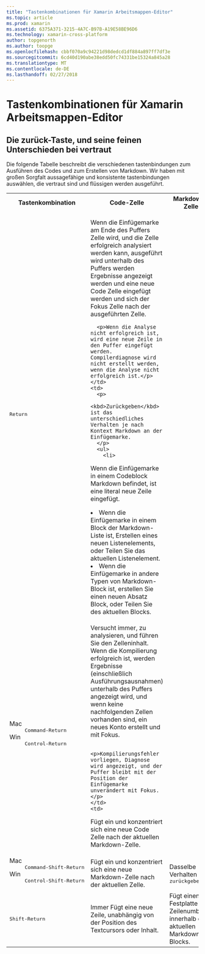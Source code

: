 ```yaml
---
title: "Tastenkombinationen für Xamarin Arbeitsmappen-Editor"
ms.topic: article
ms.prod: xamarin
ms.assetid: 6375A371-3215-4A7C-B97B-A19E58BE96D6
ms.technology: xamarin-cross-platform
author: topgenorth
ms.author: toopge
ms.openlocfilehash: cbbf070a9c94221d98dedcd1df884a897ff7df3e
ms.sourcegitcommit: 6cd40d190abe38edd50fc74331be15324a845a28
ms.translationtype: MT
ms.contentlocale: de-DE
ms.lasthandoff: 02/27/2018
---
```

# <a name="xamarin-workbooks-editor-keyboard-shortcuts"></a>Tastenkombinationen für Xamarin Arbeitsmappen-Editor

## <a name="the-return-key-and-its-nuances"></a>Die zurück-Taste, und seine feinen Unterschieden bei vertraut

Die folgende Tabelle beschreibt die verschiedenen tastenbindungen zum Ausführen des Codes und zum Erstellen von Markdown. Wir haben mit großen Sorgfalt aussagefähige und konsistente tastenbindungen auswählen, die vertraut sind und flüssigen werden ausgeführt.

<table>
  <tr>
    <th>Tastenkombination</th>
    <th>Code-Zelle</th>
    <th>Markdown-Zelle</th>
  </tr>
  <tr>
    <td><kbd>Return</kbd></td>
    <td>
      <p>Wenn die Einfügemarke am Ende des Puffers Zelle wird, und die Zelle erfolgreich analysiert werden kann, ausgeführt wird unterhalb des Puffers werden Ergebnisse angezeigt werden und eine neue Code Zelle eingefügt werden und sich der Fokus Zelle nach der ausgeführten Zelle.</p>
      
      <p>Wenn die Analyse nicht erfolgreich ist, wird eine neue Zeile in den Puffer eingefügt werden. Compilerdiagnose wird nicht erstellt werden, wenn die Analyse nicht erfolgreich ist.</p>
    </td>
    <td>
      <p>
        <kbd>Zurückgeben</kbd> ist das unterschiedliches Verhalten je nach Kontext Markdown an der Einfügemarke.
      </p>
      <ul>
        <li>
Wenn die Einfügemarke in einem Codeblock Markdown befindet, ist eine literal neue Zeile eingefügt.
        </li>
        <li>
Wenn die Einfügemarke in einem Block der Markdown-Liste ist, Erstellen eines neuen Listenelements, oder Teilen Sie das aktuellen Listenelement.
        </li>
        <li>
Wenn die Einfügemarke in andere Typen von Markdown-Block ist, erstellen Sie einen neuen Absatz Block, oder Teilen Sie des aktuellen Blocks.
        </li>
    </td>
  </tr>
  <tr>
    <td>
      <dl>
        <dt>Mac</dt>
        <dd><kbd>Command‑Return</kbd></dd>
        <dt>Win</dt>
        <dd><kbd>Control‑Return</kbd></dd>
      </dl>
    </td>
    <td>
      <p>Versucht immer, zu analysieren, und führen Sie den Zelleninhalt. Wenn die Kompilierung erfolgreich ist, werden Ergebnisse (einschließlich Ausführungsausnahmen) unterhalb des Puffers angezeigt wird, und wenn keine nachfolgenden Zellen vorhanden sind, ein neues Konto erstellt und mit Fokus.</p>
      
      <p>Kompilierungsfehler vorliegen, Diagnose wird angezeigt, und der Puffer bleibt mit der Position der Einfügemarke unverändert mit Fokus.</p>
    </td>
    <td>
Fügt ein und konzentriert sich eine neue Code Zelle nach der aktuellen Markdown-Zelle.
    </td>
  </tr>
  <tr>
    <td>
      <dl>
        <dt>Mac</dt>
        <dd><kbd>Command‑Shift‑Return</kbd></dd>
        <dt>Win</dt>
        <dd><kbd>Control‑Shift‑Return</kbd></dd>
      </dl>
    </td>
    <td>
Fügt ein und konzentriert sich eine neue Markdown-Zelle nach der aktuellen Zelle.
    </td>
    <td>
Dasselbe Verhalten wie <kbd>zurückgeben</kbd>
    </td>
  </tr>
  <tr>
    <td><kbd>Shift‑Return</kbd></td>
    <td>
Immer Fügt eine neue Zeile, unabhängig von der Position des Textcursors oder Inhalt.
    </td>
    <td>
Fügt einen Festplatte Zeilenumbruch innerhalb des aktuellen Markdown-Blocks.
    </td>
  </tr>
</table>
